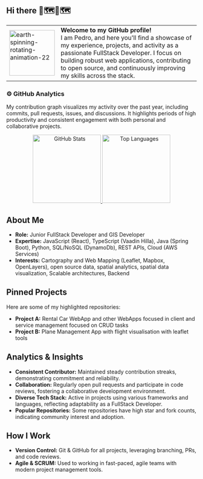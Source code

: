 ## Hi there 👋🗺️👋🗺️
<table style="border: none;">
  <tr>
    <td style="border: none; vertical-align: middle;">
      <img src="https://github.com/user-attachments/assets/2c679e1e-73a9-4662-88df-d29f50b50dd8" alt="earth-spinning-rotating-animation-22" width="120"/>
    </td>
    <td style="border: none; vertical-align: middle;">
      <b>Welcome to my GitHub profile!</b><br>
      I am Pedro, and here you'll find a showcase of my experience, projects, and activity as a passionate FullStack Developer. I focus on building robust web applications, contributing to open source, and continuously improving my skills across the stack.
    </td>
  </tr>
</table>

### ⚙️ GitHub Analytics
My contribution graph visualizes my activity over the past year, including commits, pull requests, issues, and discussions. It highlights periods of high productivity and consistent engagement with both personal and collaborative projects.
<p align="center">
  <a href="https://github.com/pedroGEOGIScoding">
    <img height="180em" src="https://github-readme-stats-eight-theta.vercel.app/api?username=pedroGEOGIScoding&show_icons=true&theme=algolia&include_all_commits=true&count_private=true" alt="GitHub Stats"/>
    <img height="180em" src="https://github-readme-stats-eight-theta.vercel.app/api/top-langs/?username=pedroGEOGIScoding&layout=compact&langs_count=8&theme=algolia" alt="Top Languages"/>
  </a>
</p>

## **About Me**
- **Role:** Junior FullStack Developer and GIS Developer
- **Expertise:** JavaScript (React), TypeScript (Vaadin Hilla), Java (Spring Boot), Python, SQL/NoSQL (DynamoDb), REST APIs, Cloud (AWS Services)
- **Interests:** Cartography and Web Mapping (Leaflet, Mapbox, OpenLayers), open source data, spatial analytics, spatial data visualization, Scalable architectures, Backend

## **Pinned Projects**
Here are some of my highlighted repositories:

- **Project A:** Rental Car WebApp and other WebApps focused in client and service management focused on CRUD tasks 
- **Project B:** Plane Management App with flight visualisation with leaflet tools

## **Analytics & Insights**

- **Consistent Contributor:** Maintained steady contribution streaks, demonstrating commitment and reliability.
- **Collaboration:** Regularly open pull requests and participate in code reviews, fostering a collaborative development environment.
- **Diverse Tech Stack:** Active in projects using various frameworks and languages, reflecting adaptability as a FullStack Developer.
- **Popular Repositories:** Some repositories have high star and fork counts, indicating community interest and adoption.

## **How I Work**

- **Version Control:** Git & GitHub for all projects, leveraging branching, PRs, and code reviews.
- **Agile & SCRUM:** Used to working in fast-paced, agile teams with modern project management tools.
